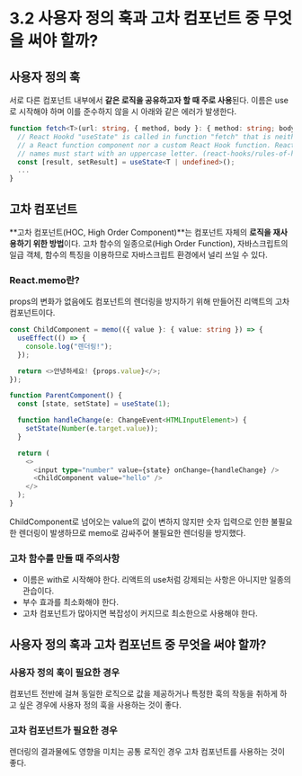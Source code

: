 # 3.2 사용자 정의 훅과 고차 컴포넌트 중 무엇을 써야 할까?

## 사용자 정의 훅

서로 다른 컴포넌트 내부에서 **같은 로직을 공유하고자 할 때 주로 사용**된다. 이름은 use로 시작해야 하며 이를 준수하지 않을 시 아래와 같은 에러가 발생한다.

```typescript
function fetch<T>(url: string, { method, body }: { method: string; body?: XMLHttpRequestBodyInit }) {
  // React Hookd "useState" is called in function "fetch" that is neither
  // a React function component nor a custom React Hook function. React component
  // names must start with an uppercase letter. (react-hooks/rules-of-hooks)
  const [result, setResult] = useState<T | undefined>();
  ...
}
```

## 고차 컴포넌트

**고차 컴포넌트(HOC, High Order Component)**는 컴포넌트 자체의 **로직을 재사용하기 위한 방법**이다. 고차 함수의 일종으로(High Order Function), 자바스크립트의 일급 객체, 함수의 특징을 이용하므로 자바스크립트 환경에서 널리 쓰일 수 있다.

### React.memo란?

props의 변화가 없음에도 컴포넌트의 렌더링을 방지하기 위해 만들어진 리액트의 고차 컴포넌트이다.

```typescript
const ChildComponent = memo(({ value }: { value: string }) => {
  useEffect(() => {
    console.log("렌더링!");
  });

  return <>안녕하세요! {props.value}</>;
});

function ParentComponent() {
  const [state, setState] = useState(1);

  function handleChange(e: ChangeEvent<HTMLInputElement>) {
    setState(Number(e.target.value));
  }

  return (
    <>
      <input type="number" value={state} onChange={handleChange} />
      <ChildComponent value="hello" />
    </>
  );
}
```

ChildComponent로 넘어오는 value의 값이 변하지 않지만 숫자 입력으로 인한 불필요한 렌더링이 발생하므로 memo로 감싸주어 불필요한 렌더링을 방지했다.

### 고차 함수를 만들 때 주의사항

- 이름은 with로 시작해야 한다. 리액트의 use처럼 강제되는 사항은 아니지만 일종의 관습이다.
- 부수 효과를 최소화해야 한다.
- 고차 컴포넌트가 많아지면 복잡성이 커지므로 최소한으로 사용해야 한다.

## 사용자 정의 훅과 고차 컴포넌트 중 무엇을 써야 할까?

### 사용자 정의 훅이 필요한 경우

컴포넌트 전반에 걸쳐 동일한 로직으로 값을 제공하거나 특정한 훅의 작동을 취하게 하고 싶은 경우에 사용자 정의 훅을 사용하는 것이 좋다.

### 고차 컴포넌트가 필요한 경우

렌더링의 결과물에도 영향을 미치는 공통 로직인 경우 고차 컴포넌트를 사용하는 것이 좋다.
